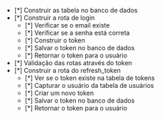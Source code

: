 * [*] Construir as tabela no banco de dados
* [*] Construir a rota de login
    * [*] Verificar se o email existe
    * [*] Verificar se a senha está correta
    * [*] Construir o token
    * [*] Salvar o token no banco de dados
    * [*] Retornar o token para o usuário   
* [*] Validação das rotas através do token
* [*] Construir a rota do refresh_token
    * [*] Ver se o token existe na tabela de tokens
    * [*] Capturar o usuário da tabela de usuários
    * [*] Criar um novo token
    * [*] Salvar o token no banco de dados
    * [*] Retornar o token para o usuário   